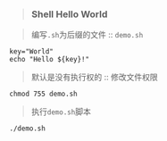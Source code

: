> ### Shell Hello World

> 编写`.sh`为后缀的文件 :: `demo.sh`

```shell
key="World"
echo "Hello ${key}!"
```

> 默认是没有执行权的 :: 修改文件权限

```shell
chmod 755 demo.sh
```

> 执行`demo.sh`脚本

```shell
./demo.sh
```

